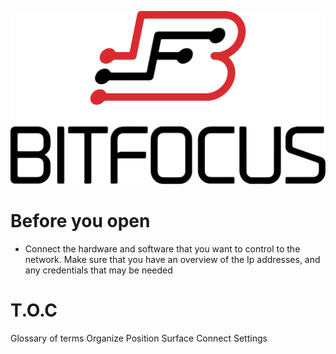 
![Logo](images/bitfocus-onwhite-big.png 'Logo')

# Before you open
- Connect the hardware and software that you want to control to the network. Make sure that you have an overview of the Ip addresses, and any credentials that may be needed 

# T.O.C
Glossary of terms 
Organize
Position
Surface
Connect
Settings

